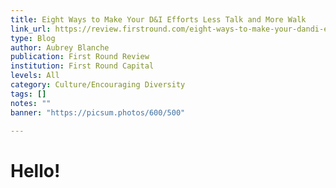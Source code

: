 ```yaml
---
title: Eight Ways to Make Your D&I Efforts Less Talk and More Walk
link_url: https://review.firstround.com/eight-ways-to-make-your-dandi-efforts-less-talk-and-more-walk
type: Blog
author: Aubrey Blanche
publication: First Round Review
institution: First Round Capital
levels: All
category: Culture/Encouraging Diversity
tags: []
notes: ""
banner: "https://picsum.photos/600/500"

---
```


# Hello!
